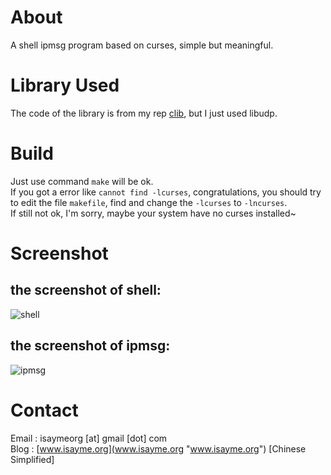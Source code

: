 # About #
A shell ipmsg program based on curses, simple but meaningful.

# Library Used #
The code of the library is from my rep [clib](https://github.com/isayme/clib "https://github.com/isayme/clib"),  but I just used libudp.

# Build #
Just use command `make` will be ok.  
If you got a error like `cannot find -lcurses`, congratulations, you should try to edit the file `makefile`,
find and change the `-lcurses` to `-lncurses`.  
If still not ok, I'm sorry, maybe your system have no curses installed~

# Screenshot #

## the screenshot of shell:  ##
![shell](https://raw.github.com/isayme/cipmsg/master/bin/cipmsg_1.png)  

## the screenshot of ipmsg:  ##
![ipmsg](https://raw.github.com/isayme/cipmsg/master/bin/cipmsg_2.png)  

# Contact #
Email : isaymeorg [at] gmail [dot] com  
Blog  : [www.isayme.org](www.isayme.org "www.isayme.org") [Chinese Simplified]

